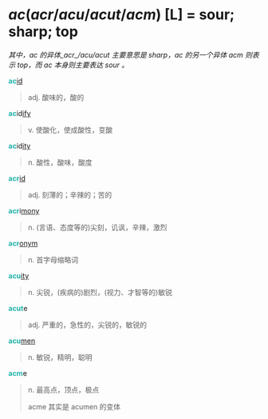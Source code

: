 <style>
  b {
    color: #20B2AA;
  }
</style>

# _ac_(_acr_/_acu_/_acut_/_acm_) [L] = sour; sharp; top

*其中，_ac_ 的异体_acr_/_acu_/_acut_ 主要意思是 sharp，_ac_ 的另一个异体 _acm_ 则表示 top，而 _ac_ 本身则主要表达 sour 。*

<b style="color: #20B2AA;">ac</b>[id](-id.md)
> adj. 酸味的，酸的

<b style="color: #20B2AA;">ac</b>id[ify](-fy.md)
> v. 使酸化，使成酸性，变酸

<b style="color: #20B2AA;">ac</b>id[ity](-ity.md)
> n. 酸性，酸味，酸度

<b style="color: #20B2AA;">acr</b>[id](-id.md)
> adj. 刻薄的；辛辣的；苦的

<b style="color: #20B2AA;">acr</b>i[mony](-mony.md)
> n. (言语、态度等的)尖刻，讥讽，辛辣，激烈

<b style="color: #20B2AA;">acr</b>[onym](_onym_.md)
> n. 首字母缩略词

<b style="color: #20B2AA;">acu</b>[ity](-ity.md)
> n. 尖锐，(疾病的)剧烈，(视力、才智等的)敏锐

<b style="color: #20B2AA;">acut</b>e
> adj. 严重的，急性的，尖锐的，敏锐的

<b style="color: #20B2AA;">acu</b>[men](-ment.md)
> n. 敏锐，精明，聪明

<b style="color: #20B2AA;">acm</b>e
> n. 最高点，顶点，极点
>
> acme 其实是 acumen 的变体
